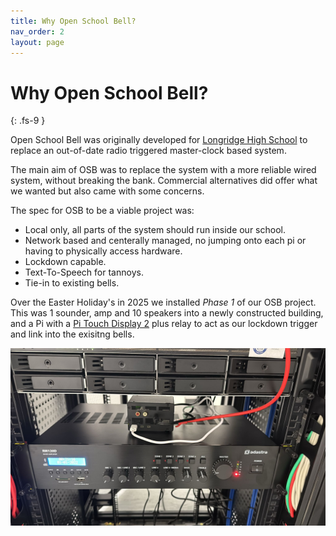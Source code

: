 ```yaml
---
title: Why Open School Bell?
nav_order: 2
layout: page
---
```

# Why Open School Bell?
{: .fs-9 }

Open School Bell was originally developed for [Longridge High School](https://www.lhs.lancs.sch.uk) to replace an out-of-date radio triggered master-clock based system.

The main aim of OSB was to replace the system with a more reliable wired system, without breaking the bank. Commercial alternatives did offer what we wanted but also came with some concerns.

The spec for OSB to be a viable project was:

 - Local only, all parts of the system should run inside our school.
 - Network based and centerally managed, no jumping onto each pi or having to physically access hardware.
 - Lockdown capable.
 - Text-To-Speech for tannoys.
 - Tie-in to existing bells.

 Over the Easter Holiday's in 2025 we installed _Phase 1_ of our OSB project. This was 1 sounder, amp and 10 speakers into a newly constructed building, and a Pi with a [Pi Touch Display 2](https://thepihut.com/products/raspberry-pi-touch-display-2) plus relay to act as our lockdown trigger and link into the exisitng bells.

 ![Sounder Install](/assets/sounder-install.jpg)
